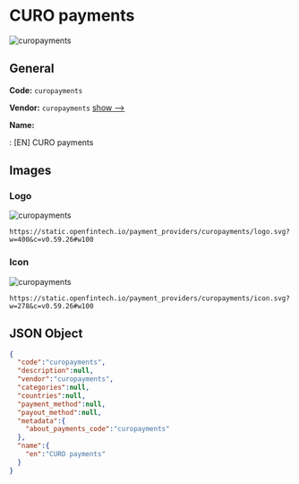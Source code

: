 
# CURO payments 
![curopayments](https://static.openfintech.io/payment_providers/curopayments/logo.svg?w=400&c=v0.59.26#w100)  

## General 
 
**Code:** `curopayments` 
 
**Vendor:** `curopayments` [show -->](/vendors/curopayments/) 
 
**Name:** 
 
:	[EN] CURO payments 
 

## Images 

### Logo 
 
![curopayments](https://static.openfintech.io/payment_providers/curopayments/logo.svg?w=400&c=v0.59.26#w100)  

```
https://static.openfintech.io/payment_providers/curopayments/logo.svg?w=400&c=v0.59.26#w100
```  

### Icon 
 
![curopayments](https://static.openfintech.io/payment_providers/curopayments/icon.svg?w=278&c=v0.59.26#w100)  

```
https://static.openfintech.io/payment_providers/curopayments/icon.svg?w=278&c=v0.59.26#w100
```  

## JSON Object 

```json
{
  "code":"curopayments",
  "description":null,
  "vendor":"curopayments",
  "categories":null,
  "countries":null,
  "payment_method":null,
  "payout_method":null,
  "metadata":{
    "about_payments_code":"curopayments"
  },
  "name":{
    "en":"CURO payments"
  }
}
```  
